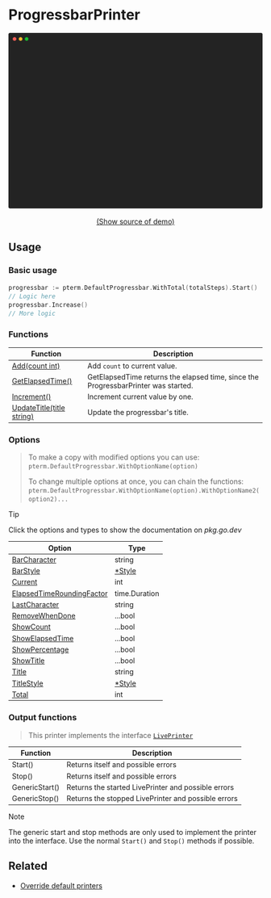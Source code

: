 # ProgressbarPrinter

<!-- 
Replace all of the following strings with the current printer.
     progressbar Progressbar ProgressbarPrinter DefaultProgressbar
-->

![ProgressbarPrinter Example](https://raw.githubusercontent.com/pterm/pterm/master/_examples/progressbar/animation.svg)

<p align="center"><a href="https://github.com/pterm/pterm/blob/master/_examples/progressbar/main.go" target="_blank">(Show source of demo)</a></p>


## Usage

### Basic usage

```go
progressbar := pterm.DefaultProgressbar.WithTotal(totalSteps).Start()
// Logic here
progressbar.Increase()
// More logic
```

### Functions

|Function|Description|
|--------|-----------|
|[Add(count int)](https://pkg.go.dev/github.com/pterm/pterm#TemplatePrinter.Add)|Add `count` to current value.|
|[GetElapsedTime()](https://pkg.go.dev/github.com/pterm/pterm#TemplatePrinter.GetElapsedTime)|GetElapsedTime returns the elapsed time, since the ProgressbarPrinter was started.|
|[Increment()](https://pkg.go.dev/github.com/pterm/pterm#TemplatePrinter.Increment)|Increment current value by one.|
|[UpdateTitle(title string)](https://pkg.go.dev/github.com/pterm/pterm#TemplatePrinter.UpdateTitle)|Update the progressbar's title.|

### Options

> To make a copy with modified options you can use:
> `pterm.DefaultProgressbar.WithOptionName(option)`
>
> To change multiple options at once, you can chain the functions:
> `pterm.DefaultProgressbar.WithOptionName(option).WithOptionName2(option2)...`

> [!TIP]
> Click the options and types to show the documentation on _pkg.go.dev_

|Option|Type|
|------|----|
|[BarCharacter](https://pkg.go.dev/github.com/pterm/pterm#ProgressbarPrinter.WithBarCharacter)|string|
|[BarStyle](https://pkg.go.dev/github.com/pterm/pterm#ProgressbarPrinter.WithBarStyle)|[*Style](https://pkg.go.dev/github.com/pterm/pterm#Style)|
|[Current](https://pkg.go.dev/github.com/pterm/pterm#ProgressbarPrinter.WithCurrent)|int|
|[ElapsedTimeRoundingFactor](https://pkg.go.dev/github.com/pterm/pterm#ProgressbarPrinter.WithElapsedTimeRoundingFactor)|time.Duration|
|[LastCharacter](https://pkg.go.dev/github.com/pterm/pterm#ProgressbarPrinter.WithLastCharacter)|string|
|[RemoveWhenDone](https://pkg.go.dev/github.com/pterm/pterm#ProgressbarPrinter.WithRemoveWhenDone)|...bool|
|[ShowCount](https://pkg.go.dev/github.com/pterm/pterm#ProgressbarPrinter.WithShowCount)|...bool|
|[ShowElapsedTime](https://pkg.go.dev/github.com/pterm/pterm#ProgressbarPrinter.WithShowElapsedTime)|...bool|
|[ShowPercentage](https://pkg.go.dev/github.com/pterm/pterm#ProgressbarPrinter.WithShowPercentage)|...bool|
|[ShowTitle](https://pkg.go.dev/github.com/pterm/pterm#ProgressbarPrinter.WithShowTitle)|...bool|
|[Title](https://pkg.go.dev/github.com/pterm/pterm#ProgressbarPrinter.WithTitle)|string|
|[TitleStyle](https://pkg.go.dev/github.com/pterm/pterm#ProgressbarPrinter.WithTitleStyle)|[*Style](https://pkg.go.dev/github.com/pterm/pterm#Style)|
|[Total](https://pkg.go.dev/github.com/pterm/pterm#ProgressbarPrinter.WithTotal)|int|

### Output functions

> This printer implements the interface [`LivePrinter`](https://github.com/pterm/pterm/blob/master/interface_live_printer.go)

|Function|Description|
|------|---------|
|Start()|Returns itself and possible errors|
|Stop()|Returns itself and possible errors|
|GenericStart()|Returns the started LivePrinter and possible errors|
|GenericStop()|Returns the stopped LivePrinter and possible errors|

> [!NOTE]
> The generic start and stop methods are only used to implement the printer into the interface.
> Use the normal `Start()` and `Stop()` methods if possible.

## Related
- [Override default printers](docs/customizing/override-default-printer.md)
